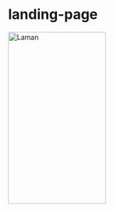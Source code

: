 # landing-page
<p float="left">
  <img src="https://github.com/aryoputrap/landing-page/blob/master/public/img/svg/Video%20svg.gif" width="200" height="350" alt="Laman"/>
</p>
